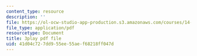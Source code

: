 ```yaml
---
content_type: resource
description: ''
file: https://ol-ocw-studio-app-production.s3.amazonaws.com/courses/14-73-the-challenge-of-world-poverty-spring-2011/41d04c727dd955ee55aef68218ff047d_GdHqomimt8c.pdf
file_type: application/pdf
resourcetype: Document
title: 3play pdf file
uid: 41d04c72-7dd9-55ee-55ae-f68218ff047d
---
```

